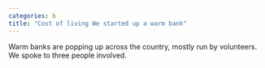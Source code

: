 ```yaml
---
categories: b
title: "Cost of living We started up a warm bank"
---
```

Warm banks are popping up across the country, mostly run by volunteers. We spoke to three people involved.